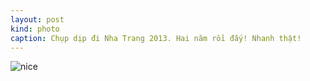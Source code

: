 ```yaml
---
layout: post
kind: photo
caption: Chụp dịp đi Nha Trang 2013. Hai năm rồi đấy! Nhanh thật!
---
```


![nice](https://dl.dropboxusercontent.com/u/335478/P1140304.JPG)